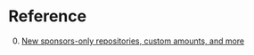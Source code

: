 # Reference

0. [New sponsors-only repositories, custom amounts, and more](https://github.blog/2022-02-02-new-sponsors-only-repositories-custom-amounts-and-more/)

